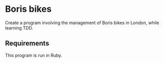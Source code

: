 # Boris bikes #

Create a program involving the management of Boris bikes in London, while learning TDD.

## Requirements ##
This program is run in Ruby.

